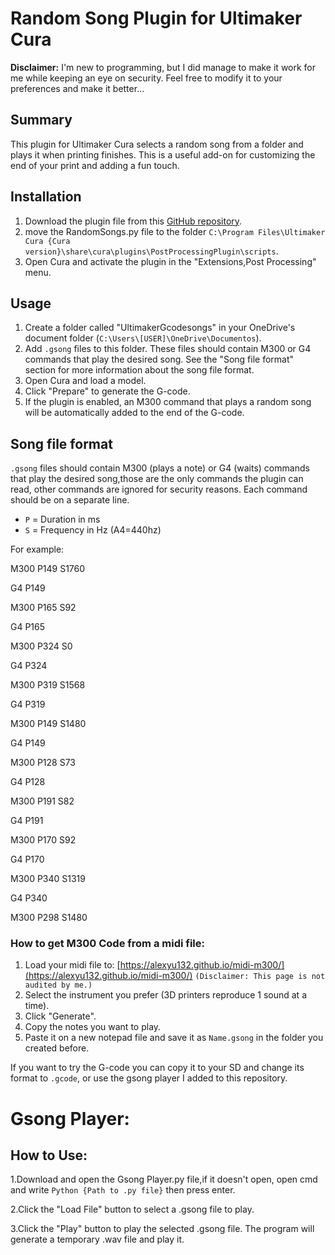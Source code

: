 # Random Song Plugin for Ultimaker Cura

**Disclaimer:**
I'm new to programming, but I did manage to make it work for me while keeping an eye on security. Feel free to modify it to your preferences and make it better...

## Summary

This plugin for Ultimaker Cura selects a random song from a folder and plays it when printing finishes. This is a useful add-on for customizing the end of your print and adding a fun touch.

## Installation

1. Download the plugin file from this [GitHub repository](https://github.com/rodrigomauricio/cura_random_song_plugin).
2. move the RandomSongs.py file to the folder `C:\Program Files\Ultimaker Cura {Cura version}\share\cura\plugins\PostProcessingPlugin\scripts`.
3. Open Cura and activate the plugin in the "Extensions,Post Processing" menu.

## Usage

1. Create a folder called "UltimakerGcodesongs" in your OneDrive's document folder (`C:\Users\[USER]\OneDrive\Documentos`).
2. Add `.gsong` files to this folder. These files should contain M300 or G4 commands that play the desired song. See the "Song file format" section for more information about the song file format.
3. Open Cura and load a model.
4. Click "Prepare" to generate the G-code.
5. If the plugin is enabled, an M300 command that plays a random song will be automatically added to the end of the G-code.

## Song file format

`.gsong` files should contain M300 (plays a note) or G4 (waits) commands that play the desired song,those are the only commands the plugin can read, other commands are ignored for security reasons. 
Each command should be on a separate line. 

- `P` = Duration in ms
- `S` = Frequency in Hz (A4=440hz)

For example:

M300 P149 S1760

G4 P149

M300 P165 S92

G4 P165

M300 P324 S0

G4 P324

M300 P319 S1568

G4 P319

M300 P149 S1480

G4 P149

M300 P128 S73

G4 P128

M300 P191 S82

G4 P191

M300 P170 S92

G4 P170

M300 P340 S1319

G4 P340

M300 P298 S1480



### How to get M300 Code from a midi file:

1. Load your midi file to: [https://alexyu132.github.io/midi-m300/](https://alexyu132.github.io/midi-m300/) `(Disclaimer: This page is not audited by me.)`
2. Select the instrument you prefer (3D printers reproduce 1 sound at a time).
3. Click "Generate".
4. Copy the notes you want to play.
5. Paste it on a new notepad file and save it as `Name.gsong` in the folder you created before. 

If you want to try the G-code you can copy it to your SD and change its format to `.gcode`, or use the gsong player I added to this repository.

# Gsong Player:
## How to Use:

1.Download and open the Gsong Player.py file,if it doesn't open, open cmd and write `Python {Path to .py file}` then press enter.

2.Click the "Load File" button to select a .gsong file to play.

3.Click the "Play" button to play the selected .gsong file. The program will generate a temporary .wav file and play it.

